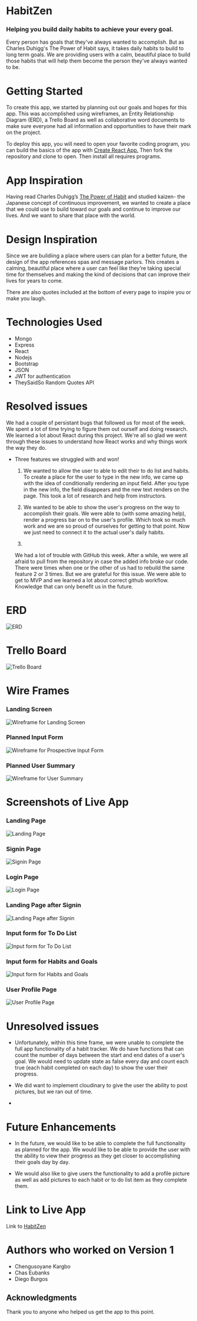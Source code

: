 # HabitZen

### Helping you build daily habits to achieve your every goal.

Every person has goals that they've always wanted to accomplish. But as Charles Duhigg's The Power of Habit says, it takes daily habits to build to long term goals. We are providing users with a calm, beautiful place to build those habits that will help them become the person they've always wanted to be.

# Getting Started

To create this app, we started by planning out our goals and hopes for this app. This was accomplished using wireframes, an Entity Relationship Diagram (ERD), a Trello Board as well as collaborative word documents to make sure everyone had all information and opportunities to have their mark on the project.

To deploy this app, you will need to open your favorite coding program, you can build the basics of the app with [Create React App.](https://github.com/facebook/create-react-app) Then fork the repository and clone to open. Then install all requires programs.

# App Inspiration

Having read Charles Duhigg’s <ins>The Power of Habit</ins> and studied kaizen- the Japanese concept of continuous improvement, we wanted to create a place that we could use to build toward our goals and continue to improve our lives. And we want to share that place with the world. 

# Design Inspiration

Since we are buildiing a place where users can plan for a better future, the design of the app references spas and message parlors. This creates a calming, beautiful place where a user can feel like they're taking special time for themselves and making the kind of decisions that can improve their lives for years to come. 

There are also quotes included at the bottom of every page to inspire you or make you laugh. 

# Technologies Used
* Mongo
* Express
* React
* Nodejs
* Bootstrap
* JSON
* JWT for authentication
* TheySaidSo Random Quotes API

# Resolved issues

We had a couple of persistant bugs that followed us for most of the week. We spent a lot of time trying to figure them out ourself and doing research. We learned a lot about React during this project. We're all so glad we went through these issues to understand how React works and why things work the way they do. 

* Three features we struggled with and won!
    1. We wanted to allow the user to able to edit their to do list and habits. To create a place for the user to type in the new info, we came up with the idea of conditionally rendering an input field. After you type in the new info, the field disappears and the new text renders on the page. This took a lot of research and help from instructors.
    
    2. We wanted to be able to show the user's progress on the way to accomplish their goals. We were able to (with some amazing help), render a progress bar on to the user's profile. Which took so much work and we are so proud of ourselves for getting to that point. Now we just need to connect it to the actual user's daily habits.

    3. 
    
    
    We had a lot of trouble with GitHub this week. After a while, we were all afraid to pull from the repository in case the added info broke our code. There were times when one or the other of us had to rebuild the same feature 2 or 3 times. But we are grateful for this issue. We were able to get to MVP and we learned a lot about correct github workflow. Knowledge that can only benefit us in the future. 

    



# ERD
![ERD](./images/HabitTrackerERD.jpeg)

# Trello Board

![Trello Board](./images/TrelloBoardScreenShot.png)
# Wire Frames

### Landing Screen
![Wireframe for Landing Screen](./images/WireFrameHabitZenLandingPage.jpeg)

### Planned Input Form
![Wireframe for Prospective Input Form](./images/NewGoalWireFrame.jpeg)

### Planned User Summary
![Wireframe for User Summary](./images/WireFrameUserSummary.jpeg)


# Screenshots of Live App
### Landing Page
![Landing Page](./images/LandingPage1ScreenShot.png)
### Signin Page
![Signin Page](./images/SignUpPageScreenShot.png)
### Login Page
![Login Page](./images/LoginPageScreenShot.png)
### Landing Page after Signin
![Landing Page after Signin](./images/LandingPage2ScreenShot.png)
### Input form for To Do List
![Input form for To Do List](./images/NewToDoPageScreenShot.png)
### Input form for Habits and Goals
![Input form for Habits and Goals](./images/NewHabitPageScreenShot.png)
### User Profile Page
![User Profile Page]()

# Unresolved issues
* Unfortunately, within this time frame, we were unable to complete the full app functionality of a habit tracker. We do have functions that can count the number of days between the start and end dates of a user's goal. We would need to update state as false every day and count each true (each habit completed on each day) to show the user their progress.

* We did want to implement cloudinary to give the user the ability to post pictures, but we ran out of time.

* 

# Future Enhancements

* In the future, we would like to be able to complete the full functionality as planned for the app. We would like to be able to provide the user with the ability to view their progress as they get closer to accomplishing their goals day by day.

* We would also like to give users the functionality to add a profile picture as well as add pictures to each habit or to do list item as they complete them.


# Link to Live App
Link to [HabitZen](https://habit-zen.herokuapp.com/)

# Authors who worked on Version 1
* Chengusoyane Kargbo 
* Chas Eubanks
* Diego Burgos

## Acknowledgments
Thank you to anyone who helped us get the app to this point. 